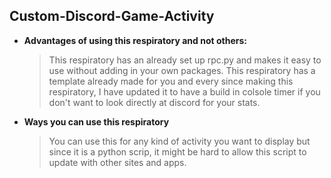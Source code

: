 <h2>Custom-Discord-Game-Activity</h2>

- <strong>Advantages of using this respiratory and not others:</strong>

  > This respiratory has an already set up rpc.py and makes it easy to use without
     adding in your own packages.
  > This respiratory has a template already made for you and every since making this
     respiratory, I have updated it to have a build in colsole timer if you don't want to look directly at discord for your stats.
- <strong>Ways you can use this respiratory</strong>

  > You can use this for any kind of activity you want to display but since it is
    a python scrip, it might be hard to allow this script to update with other sites and
    apps.
